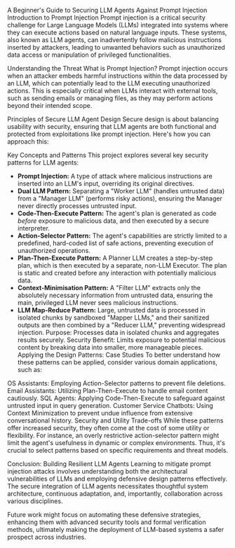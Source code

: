 A Beginner's Guide to Securing LLM Agents Against Prompt Injection
Introduction to Prompt Injection
Prompt injection is a critical security challenge for Large Language Models (LLMs) integrated into systems where they can execute actions based on natural language inputs. These systems, also known as LLM agents, can inadvertently follow malicious instructions inserted by attackers, leading to unwanted behaviors such as unauthorized data access or manipulation of privileged functionalities.

Understanding the Threat
What is Prompt Injection?
Prompt injection occurs when an attacker embeds harmful instructions within the data processed by an LLM, which can potentially lead to the LLM executing unauthorized actions. This is especially critical when LLMs interact with external tools, such as sending emails or managing files, as they may perform actions beyond their intended scope.

Principles of Secure LLM Agent Design
Secure design is about balancing usability with security, ensuring that LLM agents are both functional and protected from exploitations like prompt injection. Here's how you can approach this:

Key Concepts and Patterns
This project explores several key security patterns for LLM agents:

*   **Prompt Injection:** A type of attack where malicious instructions are inserted into an LLM's input, overriding its original directives.
*   **Dual LLM Pattern:** Separating a "Worker LLM" (handles untrusted data) from a "Manager LLM" (performs risky actions), ensuring the Manager never directly processes untrusted input.
*   **Code-Then-Execute Pattern:** The agent's plan is generated as code *before* exposure to malicious data, and then executed by a secure interpreter.
*   **Action-Selector Pattern:** The agent's capabilities are strictly limited to a predefined, hard-coded list of safe actions, preventing execution of unauthorized operations.
*   **Plan-Then-Execute Pattern:** A Planner LLM creates a step-by-step plan, which is then executed by a separate, non-LLM Executor. The plan is static and created before any interaction with potentially malicious data.
*   **Context-Minimisation Pattern:** A "Filter LLM" extracts only the absolutely necessary information from untrusted data, ensuring the main, privileged LLM never sees malicious instructions.
*   **LLM Map-Reduce Pattern:** Large, untrusted data is processed in isolated chunks by sandboxed "Mapper LLMs," and their sanitized outputs are then combined by a "Reducer LLM," preventing widespread injection.
Purpose: Processes data in isolated chunks and aggregates results securely.
Security Benefit: Limits exposure to potential malicious content by breaking data into smaller, more manageable pieces.
Applying the Design Patterns: Case Studies
To better understand how these patterns can be applied, consider various domain applications, such as:

OS Assistants: Employing Action-Selector patterns to prevent file deletions.
Email Assistants: Utilizing Plan-Then-Execute to handle email content cautiously.
SQL Agents: Applying Code-Then-Execute to safeguard against untrusted input in query generation.
Customer Service Chatbots: Using Context Minimization to prevent undue influence from extensive conversational history.
Security and Utility Trade-offs
While these patterns offer increased security, they often come at the cost of some utility or flexibility. For instance, an overly restrictive action-selector pattern might limit the agent's usefulness in dynamic or complex environments. Thus, it's crucial to select patterns based on specific requirements and threat models.

Conclusion: Building Resilient LLM Agents
Learning to mitigate prompt injection attacks involves understanding both the architectural vulnerabilities of LLMs and employing defensive design patterns effectively. The secure integration of LLM agents necessitates thoughtful system architecture, continuous adaptation, and, importantly, collaboration across various disciplines.

Future work might focus on automating these defensive strategies, enhancing them with advanced security tools and formal verification methods, ultimately making the deployment of LLM-based systems a safer prospect across industries.

